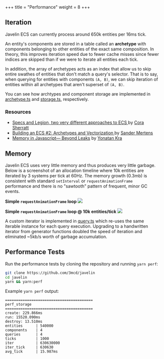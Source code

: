 +++
title = "Performance"
weight = 8
+++

## Iteration

Javelin ECS can currently process around 650k entities per 16ms tick.

An entity's components are stored in a table called an **archetype** with components belonging to other entities of the exact same composition. In theory, this improves iteration speed due to fewer cache misses since fewer indices are skipped than if we were to iterate all entities each tick.

In addition, the array of archetypes acts as an index that allow us to skip entire swathes of entities that don't match a query's selector. That is to say, when querying for entities with components `(A, B)`, we can skip iteration of entities within all archetypes that aren't superset of `(A, B)`.

You can see how archtypes and component storage are implemented in [archetype.ts](https://github.com/3mcd/javelin/blob/master/packages/ecs/src/archetype.ts) and [storage.ts](https://github.com/3mcd/javelin/blob/master/packages/ecs/src/storage.ts), respectively.

### Resources

- [Specs and Legion, two very different approaches to ECS ](https://csherratt.github.io/blog/posts/specs-and-legion/) by [Cora Sherratt](https://github.com/csherratt)
- [Building an ECS #2: Archetypes and Vectorization
  ](https://medium.com/@ajmmertens/building-an-ecs-2-archetypes-and-vectorization-fe21690805f9) by [Sander Mertens](https://github.com/SanderMertens)
- [Memory in Javascript— Beyond Leaks](https://medium.com/walkme-engineering/memory-in-javascript-beyond-leaks-8c1d697c655c) by [Yonatan Kra](https://github.com/yonatankra)

## Memory

Javelin ECS uses very little memory and thus produces very little garbage. Below is a screenshot of an allocation timeline where 10k entities are iterated by 3 systems per tick at 60Hz. The memory growth (0.3mb) is consistent with standard `setInterval` or `requestAnimationFrame` performance and there is no "sawtooth" pattern of frequent, minor GC events.

**Simple `requestAnimationFrame` loop**
![](/perf-raf.png)

**Simple `requestAnimationFrame` loop @ 10k entities/tick**
![](/perf-raf-ecs.png)

A custom iterator is implemented in [query.ts](https://github.com/3mcd/javelin/blob/master/packages/ecs/src/query.ts) which re-uses the same iterable instance for each query execution. Upgrading to a handwritten iterator from generator functions doubled the speed of iteration and eliminated ~5kb/s worth of garbage accumulation.

## Performance Tests

Run the performance tests by cloning the repository and running `yarn perf`:

```bash
git clone https://github.com/3mcd/javelin
cd javelin
yarn && yarn:perf
```

Example `yarn perf` output:

```
========================================
perf_storage
========================================
create: 229.866ms
run: 15520.090ms
destroy: 13.510ms
entities      | 540000
components    | 4
queries       | 4
ticks         | 1000
iter          | 630630000
iter_tick     | 630630
avg_tick      | 15.987ms
```

